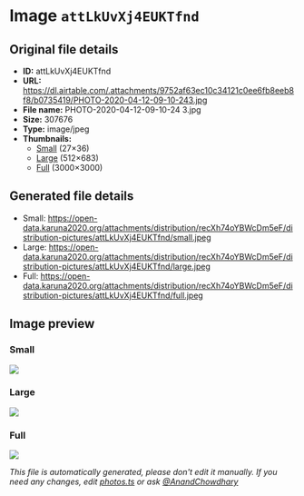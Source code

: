 # Image `attLkUvXj4EUKTfnd`

## Original file details

- **ID:** attLkUvXj4EUKTfnd
- **URL:** https://dl.airtable.com/.attachments/9752af63ec10c34121c0ee6fb8eeb8f8/b0735419/PHOTO-2020-04-12-09-10-243.jpg
- **File name:** PHOTO-2020-04-12-09-10-24 3.jpg
- **Size:** 307676
- **Type:** image/jpeg
- **Thumbnails:**
  - [Small](https://dl.airtable.com/.attachmentThumbnails/9d9c7f96ef319032c3dff053d3ce3bd3/432a3cca) (27×36)
  - [Large](https://dl.airtable.com/.attachmentThumbnails/c85753b4db50afe3092afcced6c62281/2573f8d2) (512×683)
  - [Full](https://dl.airtable.com/.attachmentThumbnails/6836487ed759e3a754f5d88c67f49182/a3a93aad) (3000×3000)

## Generated file details

- Small: https://open-data.karuna2020.org/attachments/distribution/recXh74oYBWcDm5eF/distribution-pictures/attLkUvXj4EUKTfnd/small.jpeg
- Large: https://open-data.karuna2020.org/attachments/distribution/recXh74oYBWcDm5eF/distribution-pictures/attLkUvXj4EUKTfnd/large.jpeg
- Full: https://open-data.karuna2020.org/attachments/distribution/recXh74oYBWcDm5eF/distribution-pictures/attLkUvXj4EUKTfnd/full.jpeg

## Image preview

### Small

![](https://open-data.karuna2020.org/attachments/distribution/recXh74oYBWcDm5eF/distribution-pictures/attLkUvXj4EUKTfnd/small.jpeg)

### Large

![](https://open-data.karuna2020.org/attachments/distribution/recXh74oYBWcDm5eF/distribution-pictures/attLkUvXj4EUKTfnd/large.jpeg)

### Full

![](https://open-data.karuna2020.org/attachments/distribution/recXh74oYBWcDm5eF/distribution-pictures/attLkUvXj4EUKTfnd/full.jpeg)

_This file is automatically generated, please don't edit it manually. If you need any changes, edit [photos.ts](/photos.ts) or ask [@AnandChowdhary](https://github.com/AnandChowdhary)_
